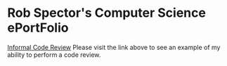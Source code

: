 
# Rob Spector's Computer Science ePortFolio



[Informal Code Review](https://youtu.be/li7Q43BDnsc)
Please visit the link above to see an example of my ability to perform a code review.
